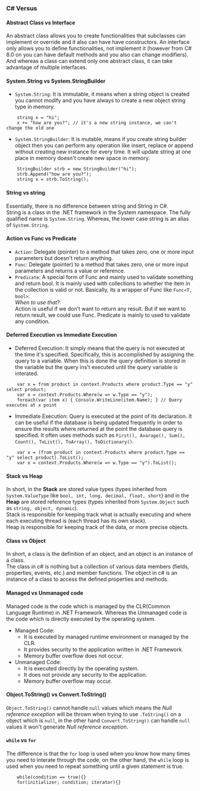 ### C# Versus

#### Abstract Class vs Interface
An abstract class allows you to create functionalities that subclasses can implement or override and it also can have have constructors. An interface only allows you to define functionalities, not implement it (however from C# 8.0 on you can have default methods and you also can change modifiers). And whereas a class can extend only one abstract class, it can take advantage of multiple interfaces.

#### System.String vs System.StringBuilder
- ```System.String```: It is immutable, it means when a string object is created you cannot modify and you have always to create a new object string type in memory.<br>  
```
    string x = "hi";
    x += "how are you?"; // it's a new string instance, we can't change the old one 
```
- ```System.StringBuilder```: It is mutable, means if you create string builder object then you can perform any operation like insert, replace or append without creating new instance for every time. It will update string at one place in memory doesn't create new space in memory.<br>
```
    StringBuilder strb = new StringBuilder("hi");
    strb.Append("how are you?");
    string x = strb.ToString();
```

#### String vs string
Essentially, there is no difference between string and String in C#.<br>
String is a class in the .NET framework in the System namespace. The fully qualified name is ```System.String```. Whereas, the lower case string is an alias of ```System.String```.

#### Action vs Func vs Predicate
- ```Action```: Delegate (pointer) to a method that takes zero, one or more input parameters but doesn't return anything.<br>
- ```Func```: Delegate (pointer) to a method that takes zero, one or more input parameters and returns a value or reference.<br>
- ```Predicate```: A special form of Func and mainly used to validate something and return bool. It is mainly used with collections to whether the item in the collection is valid or not. Basically, its a wrapper of Func like ```Func<T, bool>```.<br>
*When to use that*?<br>
Action is useful if we don’t want to return any result. But if we want to return result, we could use Func. Predicate is mainly to used to validate any condition.

#### Deferred Execution vs Immediate Execution
- Deferred Execution: It simply means that the query is not executed at the time it's specified. Specifically, this is accomplished by assigning the query to a variable. When this is done the query definition is stored in the variable but the query ins't executed until the query variable is interated.
```
    var x = from product in context.Products where product.Type == "y" select product;
    var x = context.Products.Where(w => w.Type == "y");
    foreach(var item x) { Console.WriteLine(item.Name); } // Query executes at x point
```
- Immediate Execution: Query is executed at the point of its declaration. It can be useful if the database is being updated frequently in order to ensure the results where returned at the point the database query is specified. It often uses methods such as ```First(), Avarage(), Sum(), Count(), ToList(), ToArray(), ToDictionary()```.   
```
    var x = (from product in context.Products where product.Type == "y" select product).ToList();
    var x = context.Products.Where(w => w.Type == "y").ToList();
```

#### Stack vs Heap
In short, in the **Stack** are stored value types (types inherited from ```System.ValueType``` like ```bool, int, long, decimal, float, short```) and in the **Heap** are stored reference types (types inherited from ```System.Object``` such as ```string, object, dynamic```).<br>
Stack is responsible for keeping track what is actually executing and where each executing thread is (each thread has its own stack).<br>
Heap is responsible for keeping track of the data, or more precise objects.

#### Class vs Object
In short, a class is the definition of an object, and an object is an instance of a class.<br>
The class in c# is nothing but a collection of various data members (fields, properties, events, etc.) and member functions. The object in c# is an instance of a class to access the defined properties and methods.

#### Managed vs Unmanaged code
Managed code is the code which is managed by the CLR(Common Language Runtime) in .NET Framework. Whereas the Unmanaged code is the code which is directly executed by the operating system.<br>
- Managed Code: 
    - It is executed by managed runtime environment or managed by the CLR.	
    - It provides security to the application written in .NET Framework.	
    - Memory buffer overflow does not occur.
- Unmanaged Code:
    - It is executed directly by the operating system.
    - It does not provide any security to the application.
    - Memory buffer overflow may occur.
   
#### Object.ToString() vs Convert.ToString()
```Object.ToString()``` cannot handle ```null``` values which means the *Null reference exception* will be thrown when trying to use ```.ToString()``` on a object which is ```null```, in the other hand ```Convert.ToString()``` can handle ```null``` values it won't generate *Null reference exception*.

#### ```while``` vs ```for```
The difference is that the ```for``` loop is used when you know how many times you need to interate through the code, on the other hand, the ```while``` loop is used when you need to repeat something until a given statement is true.
```
    while(condition == true){}
    for(initializer; condition; iterator){}
```
